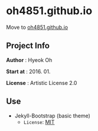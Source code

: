 # oh4851.github.io

Move to [oh4851.github.io](http://oh4851.github.io/)

## Project Info

__Author__ : Hyeok Oh

__Start at__ : 2016. 01. 

__License__ : Artistic License 2.0

## Use

- Jekyll-Bootstrap (basic theme)
    - `License`: [MIT](http://opensource.org/licenses/MIT)

